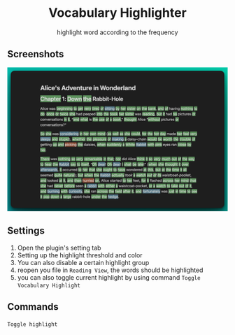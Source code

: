 <h1 align="center">Vocabulary Highlighter</h1>
<p align="center">highlight word according to the frequency</p>

## Screenshots

![Highlight](https://github.com/eatgrass/obsidian-vocab-highlighter/blob/ce70b061ae7732d0ccf93c06fb3b910d83453e29/assets/screenshot-1.png)

## Settings

1. Open the plugin's setting tab
2. Setting up the highlight threshold and color
3. You can also disable a certain highlight group
4. reopen you file in `Reading View`, the words should be highlighted 
5. you can also toggle current highlight by using command `Toggle Vocabulary Highlight`

## Commands

`Toggle highlight`
